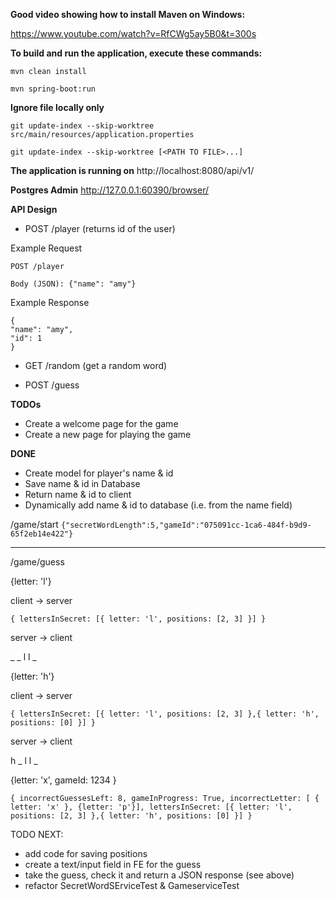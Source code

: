 **Good video showing how to install Maven on Windows:**

https://www.youtube.com/watch?v=RfCWg5ay5B0&t=300s

**To build and run the application, execute these commands:**

`mvn clean install`

`mvn spring-boot:run`

**Ignore file locally only**

`git update-index --skip-worktree src/main/resources/application.properties`

`git update-index --skip-worktree [<PATH TO FILE>...]`

**The application is running on** http://localhost:8080/api/v1/

**Postgres Admin** http://127.0.0.1:60390/browser/

**API Design**

- POST /player (returns id of the user)


Example Request
```
POST /player

Body (JSON): {"name": "amy"}
```

Example Response
```
{
"name": "amy",
"id": 1
}
```

- GET /random (get a random word)

- POST /guess 

**TODOs**
- Create a welcome page for the game
- Create a new page for playing the game

**DONE**
- Create model for player's name & id
- Save name & id in Database 
- Return name & id to client
- Dynamically add name & id to database (i.e. from the name field)

/game/start
``
{"secretWordLength":5,"gameId":"075091cc-1ca6-484f-b9d9-65f2eb14e422"}
``

 - - - - - -

/game/guess

{letter: 'l'} 

client -> server

``
{
 lettersInSecret: [{
letter: 'l',
positions: [2, 3]
}]
}
``

server -> client

_ _ l  l _


{letter: 'h'}

client -> server

``
{
lettersInSecret: [{
letter: 'l',
positions: [2, 3]
},{
letter: 'h',
positions: [0]
}]
}
``

server -> client

h _ l  l _

{letter: 'x',
gameId: 1234
}

``
{
incorrectGuessesLeft: 8,
gameInProgress: True,
incorrectLetter: [ {
letter: 'x' }, {letter: 'p'}],
lettersInSecret: [{
letter: 'l',
positions: [2, 3]
},{
letter: 'h',
positions: [0]
}]
}
``

TODO NEXT:
* add code for saving positions 
* create a text/input field in FE for the guess
* take the guess, check it and return a JSON response (see above)
* refactor SecretWordSErviceTest & GameserviceTest


